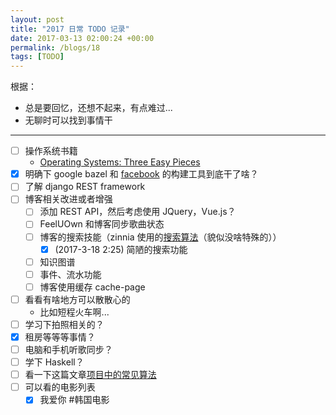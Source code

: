 ```yaml
---
layout: post
title: "2017 日常 TODO 记录"
date: 2017-03-13 02:00:24 +00:00
permalink: /blogs/18
tags: [TODO]
---
```

根据：

- 总是要回忆，还想不起来，有点难过...
- 无聊时可以找到事情干

------------------

- [ ] 操作系统书籍
  - [Operating Systems: Three Easy Pieces](http://pages.cs.wisc.edu/~remzi/OSTEP/)
- [x] 明确下 google bazel 和 [facebook](https://buckbuild.com) 的构建工具到底干了啥？
- [ ] 了解 django REST framework
- [ ] 博客相关改进或者增强
  - [ ] 添加 REST API，然后考虑使用 JQuery，Vue.js？
  - [ ] FeelUOwn 和博客同步歌曲状态
  - [ ] 博客的搜索技能（zinnia 使用的[搜索算法](http://docs.django-blog-zinnia.com/en/latest/topics/search_engines.html)（貌似没啥特殊的））
    - [x] (2017-3-18 2:25) 简陋的搜索功能
  - [ ] 知识图谱
  - [ ] 事件、流水功能
  - [ ] 博客使用缓存 cache-page
- [ ] 看看有啥地方可以散散心的
  - 比如短程火车啊...
- [ ] 学习下拍照相关的？
- [x] 租房等等等事情？
- [ ] 电脑和手机听歌同步？
- [ ] 学下 Haskell？
- [ ] 看一下这篇文章[项目中的常见算法](http://www.infoq.com/cn/news/2013/11/Core-algorithms-deployed)
- [ ] 可以看的电影列表
  - [x] 我爱你 #韩国电影